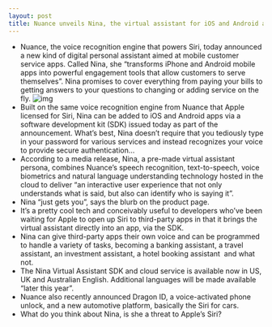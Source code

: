 ```yaml
---
layout: post
title: Nuance unveils Nina, the virtual assistant for iOS and Android apps
---
```

* Nuance, the voice recognition engine that powers Siri, today announced a new kind of digital personal assistant aimed at mobile customer service apps. Called Nina, she “transforms iPhone and Android mobile apps into powerful engagement tools that allow customers to serve themselves”. Nina promises to cover everything from paying your bills to getting answers to your questions to changing or adding service on the fly.
![img](http://media.idownloadblog.com/wp-content/uploads/2012/08/Nina-icon.png)
* Built on the same voice recognition engine from Nuance that Apple licensed for Siri, Nina can be added to iOS and Android apps via a software development kit (SDK) issued today as part of the announcement. What’s best, Nina doesn’t require that you tediously type in your password for various services and instead recognizes your voice to provide secure authentication…
* According to a media release, Nina, a pre-made virtual assistant persona, combines Nuance’s speech recognition, text-to-speech, voice biometrics and natural language understanding technology hosted in the cloud to deliver “an interactive user experience that not only understands what is said, but also can identify who is saying it”.
* Nina “just gets you”, says the blurb on the product page.
* It’s a pretty cool tech and conceivably useful to developers who’ve been waiting for Apple to open up Siri to third-party apps in that it brings the virtual assistant directly into an app, via the SDK.
* Nina can give third-party apps their own voice and can be programmed to handle a variety of tasks, becoming a banking assistant, a travel assistant, an investment assistant, a hotel booking assistant  and what not.
* The Nina Virtual Assistant SDK and cloud service is available now in US, UK and Australian English. Additional languages will be made available “later this year”.
* Nuance also recently announced Dragon ID, a voice-activated phone unlock, and a new automotive platform, basically the Siri for cars.
* What do you think about Nina, is she a threat to Apple’s Siri?

